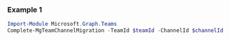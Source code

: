 ### Example 1
``` powershell
Import-Module Microsoft.Graph.Teams
Complete-MgTeamChannelMigration -TeamId $teamId -ChannelId $channelId
```

